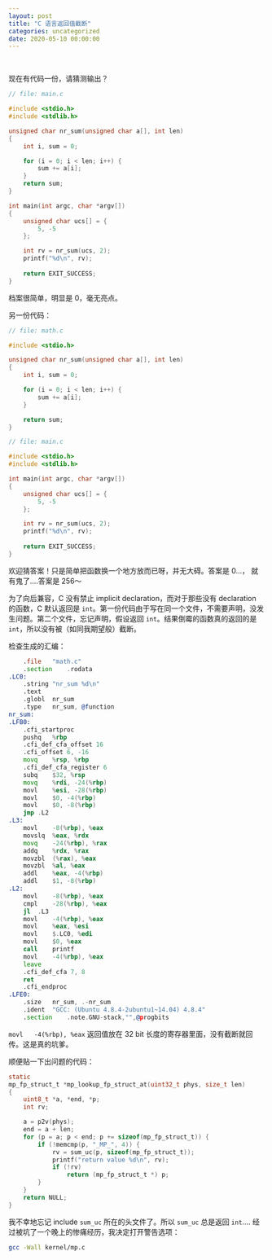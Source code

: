 ```yaml
---
layout: post
title: "C 语言返回值截断"
categories: uncategorized
date: 2020-05-10 00:00:00
---
```


﻿

现在有代码一份，请猜测输出？
```C
// file: main.c

#include <stdio.h>
#include <stdlib.h>

unsigned char nr_sum(unsigned char a[], int len)
{
	int i, sum = 0;

	for (i = 0; i < len; i++) {
		sum += a[i];
	}
	return sum;
}

int main(int argc, char *argv[])
{
	unsigned char ucs[] = {
		5, -5
	};

	int rv = nr_sum(ucs, 2);
	printf("%d\n", rv);
	
	return EXIT_SUCCESS;
}
```
档案很简单，明显是 0，毫无亮点。

另一份代码：
```c
// file: math.c

#include <stdio.h>

unsigned char nr_sum(unsigned char a[], int len)
{
	int i, sum = 0;

	for (i = 0; i < len; i++) {
		sum += a[i];
	}

	return sum;
}
```
```c
// file: main.c

#include <stdio.h>
#include <stdlib.h>

int main(int argc, char *argv[])
{
	unsigned char ucs[] = {
		5, -5
	};

	int rv = nr_sum(ucs, 2);
	printf("%d\n", rv);
	
	return EXIT_SUCCESS;
}
```
欢迎猜答案！只是简单把函数换一个地方放而已呀，并无大碍。答案是 0...， 就有鬼了....答案是 256～

为了向后兼容，C 没有禁止 implicit declaration，而对于那些没有 declaration 的函数，C 默认返回是 `int`。第一份代码由于写在同一个文件，不需要声明，没发生问题。第二个文件，忘记声明，假设返回 `int`。结果倒霉的函数真的返回的是 `int`，所以没有被（如同我期望般）截断。

检查生成的汇编：
```asm
	.file	"math.c"
	.section	.rodata
.LC0:
	.string	"nr_sum %d\n"
	.text
	.globl	nr_sum
	.type	nr_sum, @function
nr_sum:
.LFB0:
	.cfi_startproc
	pushq	%rbp
	.cfi_def_cfa_offset 16
	.cfi_offset 6, -16
	movq	%rsp, %rbp
	.cfi_def_cfa_register 6
	subq	$32, %rsp
	movq	%rdi, -24(%rbp)
	movl	%esi, -28(%rbp)
	movl	$0, -4(%rbp)
	movl	$0, -8(%rbp)
	jmp	.L2
.L3:
	movl	-8(%rbp), %eax
	movslq	%eax, %rdx
	movq	-24(%rbp), %rax
	addq	%rdx, %rax
	movzbl	(%rax), %eax
	movzbl	%al, %eax
	addl	%eax, -4(%rbp)
	addl	$1, -8(%rbp)
.L2:
	movl	-8(%rbp), %eax
	cmpl	-28(%rbp), %eax
	jl	.L3
	movl	-4(%rbp), %eax
	movl	%eax, %esi
	movl	$.LC0, %edi
	movl	$0, %eax
	call	printf
	movl	-4(%rbp), %eax
	leave
	.cfi_def_cfa 7, 8
	ret
	.cfi_endproc
.LFE0:
	.size	nr_sum, .-nr_sum
	.ident	"GCC: (Ubuntu 4.8.4-2ubuntu1~14.04) 4.8.4"
	.section	.note.GNU-stack,"",@progbits
```
`movl	-4(%rbp), %eax` 返回值放在 32 bit 长度的寄存器里面，没有截断就回传。这是真的坑爹。

顺便贴一下出问题的代码：
```c
static
mp_fp_struct_t *mp_lookup_fp_struct_at(uint32_t phys, size_t len)
{
	uint8_t *a, *end, *p;
	int rv;

	a = p2v(phys);
	end = a + len;
	for (p = a; p < end; p += sizeof(mp_fp_struct_t)) {
		if (!memcmp(p, "_MP_", 4)) {
			rv = sum_uc(p, sizeof(mp_fp_struct_t));
			printf("return value %d\n", rv);
			if (!rv)
				return (mp_fp_struct_t *) p;
		}
	}
	return NULL;
}
```
我不幸地忘记 include `sum_uc` 所在的头文件了。所以 `sum_uc` 总是返回 `int`.... 经过被坑了一个晚上的惨痛经历，我决定打开警告选项：
```bash
gcc -Wall kernel/mp.c
```
